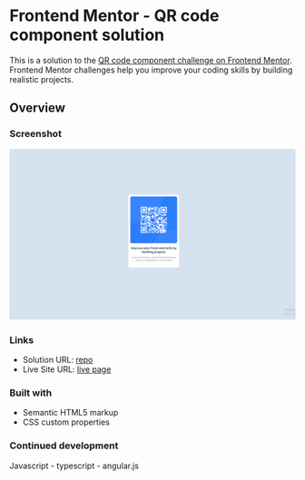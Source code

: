 # Frontend Mentor - QR code component solution

This is a solution to the [QR code component challenge on Frontend Mentor](https://www.frontendmentor.io/challenges/qr-code-component-iux_sIO_H). Frontend Mentor challenges help you improve your coding skills by building realistic projects.

## Overview

### Screenshot

![](./screenshot.png)

### Links

- Solution URL: [repo](https://github.com/youssefa111/qr-component-challenge)
- Live Site URL: [live page](https://your-live-site-url.com)

### Built with

- Semantic HTML5 markup
- CSS custom properties

### Continued development

Javascript - typescript - angular.js
